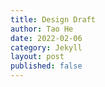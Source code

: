 ```yaml
---
title: Design Draft
author: Tao He
date: 2022-02-06
category: Jekyll
layout: post
published: false
---
```

